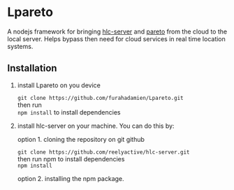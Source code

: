 Lpareto
========

A nodejs framework for bringing [hlc-server](https://www.npmjs.com/package/hlc-server) and [pareto](https://pareto.reelyactive.com) from the cloud to the local server. Helps bypass then need for cloud services in real time location systems.

Installation
------------
1. install Lpareto on you device  <br>


    ``git clone https://github.com/furahadamien/Lpareto.git`` <br>
    then run  <br>
    `npm install` to install dependencies <br>


2. install hlc-server on your machine. You can do this by:<br>

    option 1.  cloning the repository on git github  <br>

    `git clone https://github.com/reelyactive/hlc-server.git` <br>
    then run npm to install dependencies <br>
    `npm install`<br>
    
    option 2. installing the npm package. 



